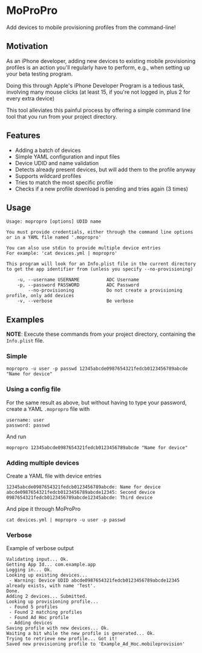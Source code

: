 # MoProPro

Add devices to mobile provisioning profiles from the command-line!

## Motivation

As an iPhone developer, adding new devices to existing mobile provisioning
profiles is an action you'll regularly have to perform, e.g., when setting up
your beta testing program.

Doing this through Apple's iPhone Developer Program is a tedious task,
involving many mouse clicks (at least 15, if you're not logged in, plus 2 for
every extra device)

This tool alleviates this painful process by offering a simple command line
tool that you run from your project directory.


## Features

- Adding a batch of devices
- Simple YAML configuration and input files
- Device UDID and name validation
- Detects already present devices, but will add them to the profile anyway
- Supports wildcard profiles
- Tries to match the most specific profile
- Checks if a new profile download is pending and tries again (3 times)


## Usage

    Usage: mopropro [options] UDID name
    
    You must provide credentials, either through the command line options
    or in a YAML file named '.mopropro'
    
    You can also use stdin to provide multiple device entries
    For example: 'cat devices.yml | mopropro'
    
    This program will look for an Info.plist file in the current directory
    to get the app identifier from (unless you specify --no-provisioning)
    
        -u, --username USERNAME          ADC Username
        -p, --password PASSWORD          ADC Password
            --no-provisioning            Do not create a provisioning profile, only add devices
        -v, --verbose                    Be verbose


## Examples

**NOTE**: Execute these commands from your project directory, containing the
`Info.plist` file.


### Simple

    mopropro -u user -p passwd 12345abcde0987654321fedcb0123456789abcde "Name for device"


### Using a config file

For the same result as above, but without having to type your password, create
a YAML `.mopropro` file with

    username: user
    password: passwd

And run
    
    mopropro 12345abcde0987654321fedcb0123456789abcde "Name for device"


### Adding multiple devices

Create a YAML file with device entries

    12345abcde0987654321fedcb0123456789abcde: Name for device
    abcde0987654321fedcb0123456789abcde12345: Second device
    0987654321fedcb0123456789abcde12345abcde: Third device

And pipe it through MoProPro

    cat devices.yml | mopropro -u user -p passwd

### Verbose

Example of verbose output

    Validating input... Ok.
    Getting App Id... com.example.app
    Logging in... Ok.
    Looking up existing devices... 
     - Warning: Device UDID abcde0987654321fedcb0123456789abcde12345 already exists, with name 'Test'.
    Done.
    Adding 2 devices... Submitted.
    Looking up provisioning profile... 
     - Found 5 profiles
     - Found 2 matching profiles
     - Found Ad Hoc profile
     - Adding devices
    Saving profile with new devices... Ok.
    Waiting a bit while the new profile is generated... Ok.
    Trying to retrieve new profile... Got it!
    Saved new provisioning profile to 'Example_Ad_Hoc.mobileprovision'
